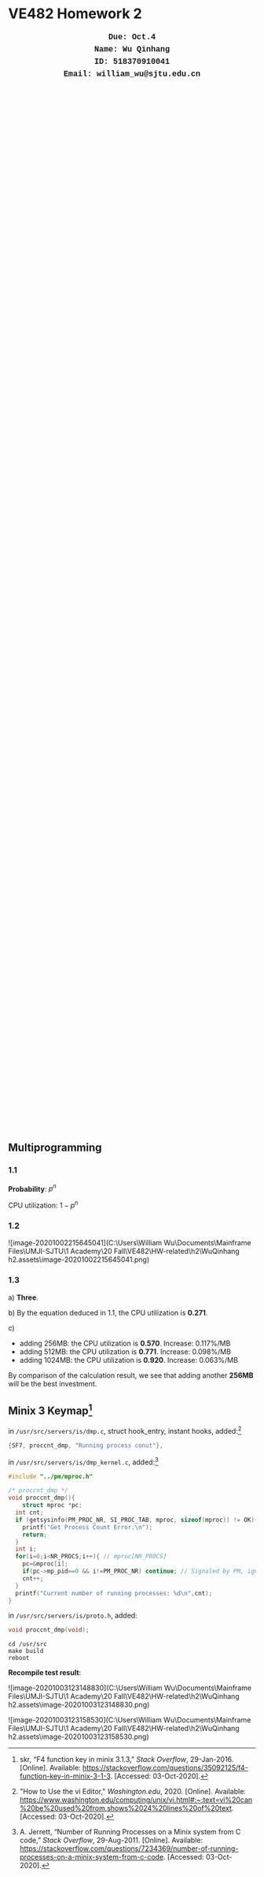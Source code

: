# VE482 Homework 2

<center><div style="width:100%;height:57%;text-align:center;font-size:16px;line-height:25px;font-family: 'Courier New', Courier, monospace;font-weight:300;"><b>Due: Oct.4<br>Name: Wu Qinhang<br>ID: 518370910041<br>Email: william_wu@sjtu.edu.cn</b>
</div></center>

## Multiprogramming

### 1.1

**Probability**: $p^n$

CPU utilization: $1-p^n$

### 1.2

![image-20201002215645041](C:\Users\William Wu\Documents\Mainframe Files\UMJI-SJTU\1 Academy\20 Fall\VE482\HW-related\h2\WuQinhang h2.assets\image-20201002215645041.png)

### 1.3

a) **Three**.

b) By the equation deduced in 1.1, the CPU utilization is **0.271**.

c) 

- adding 256MB: the CPU utilization is **0.570**. Increase: 0.117%/MB
- adding 512MB: the CPU utilization is **0.771**. Increase: 0.098%/MB
- adding 1024MB: the CPU utilization is **0.920**. Increase: 0.063%/MB

By comparison of the calculation result, we see that adding another **256MB** will be the best investment.

## Minix 3 Keymap[^1]

in `/usr/src/servers/is/dmp.c`, struct hook_entry, instant hooks, added:[^2]

```c
{SF7, proccnt_dmp, "Running process conut"},
```

in `/usr/src/servers/is/dmp_kernel.c`, added:[^3]

```c
#include "../pm/mproc.h"

/* proccnt_dmp */
void proccnt_dmp(){
	struct mproc *pc;
  int cnt;
  if (getsysinfo(PM_PROC_NR, SI_PROC_TAB, mproc, sizeof(mproc)) != OK){
    printf("Get Process Count Error.\n");
    return;
  }
  int i;
  for(i=0;i<NR_PROCS;i++){ // mproc[NR_PROCS]
    pc=&mproc[i];
    if(pc->mp_pid==0 && i!=PM_PROC_NR) continue; // Signaled by PM, ignore
    cnt++;
  }
  printf("Current number of running processes: %d\n",cnt);
}
```

in `/usr/src/servers/is/proto.h`, added:

```c
void proccnt_dmp(void);
```

```shell
cd /usr/src
make build
reboot
```

**Recompile test result**:

![image-20201003123148830](C:\Users\William Wu\Documents\Mainframe Files\UMJI-SJTU\1 Academy\20 Fall\VE482\HW-related\h2\WuQinhang h2.assets\image-20201003123148830.png)

![image-20201003123158530](C:\Users\William Wu\Documents\Mainframe Files\UMJI-SJTU\1 Academy\20 Fall\VE482\HW-related\h2\WuQinhang h2.assets\image-20201003123158530.png)

[^1]:skr, “F4 function key in minix 3.1.3,” *Stack Overflow*, 29-Jan-2016. [Online]. Available: https://stackoverflow.com/questions/35092125/f4-function-key-in-minix-3-1-3. [Accessed: 03-Oct-2020].
[^2]:"How to Use the vi Editor," *Washington.edu*, 2020. [Online]. Available: https://www.washington.edu/computing/unix/vi.html#:~:text=vi%20can%20be%20used%20from,shows%2024%20lines%20of%20text. [Accessed: 03-Oct-2020].

[^3]:A. Jerrett, “Number of Running Processes on a Minix system from C code,” *Stack Overflow*, 29-Aug-2011. [Online]. Available: https://stackoverflow.com/questions/7234369/number-of-running-processes-on-a-minix-system-from-c-code. [Accessed: 03-Oct-2020].